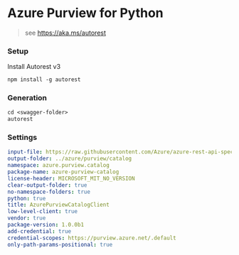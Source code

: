 # Azure Purview for Python

> see https://aka.ms/autorest

### Setup

Install Autorest v3

```ps
npm install -g autorest
```

### Generation

```ps
cd <swagger-folder>
autorest
```

### Settings

```yaml
input-file: https://raw.githubusercontent.com/Azure/azure-rest-api-specs/yifanzhou/purview-catalog-service/specification/purview/data-plane/Azure.Purview.Catalog/preview/2021-05-01-preview/purviewcatalog.json
output-folder: ../azure/purview/catalog
namespace: azure.purview.catalog
package-name: azure-purview-catalog
license-header: MICROSOFT_MIT_NO_VERSION
clear-output-folder: true
no-namespace-folders: true
python: true
title: AzurePurviewCatalogClient
low-level-client: true
vendor: true
package-version: 1.0.0b1
add-credential: true
credential-scopes: https://purview.azure.net/.default
only-path-params-positional: true
```
